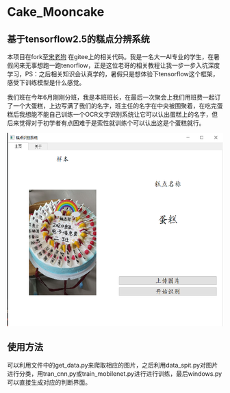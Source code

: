 # Cake_Mooncake
## 基于tensorflow2.5的糕点分辨系统
本项目在fork至[宋老狗](https://gitee.com/song-laogou/vegetables_tf2.3) 在gitee上的相关代码。我是一名大一AI专业的学生，在暑假闲来无事想跑一跑tenorflow，正是这位老哥的相关教程让我一步一步入坑深度学习，PS：之后相关知识会认真学的，暑假只是想体验下tensorflow这个框架，感受下训练模型是什么感觉。

我们班在今年6月刚刚分班，我是本班班长，在最后一次聚会上我们用班费一起订了一个大蛋糕，上边写满了我们的名字，班主任的名字在中央被围聚着，在吃完蛋糕后我想能不能自己训练一个OCR文字识别系统让它可以认出蛋糕上的名字，但后来觉得对于初学者有点困难于是索性就训练个可以认出这是个蛋糕就行。

<img src="https://github.com/Season111/Cake_Mooncake/blob/main/images/%E8%AF%86%E5%88%AB%E7%BB%93%E6%9E%9C.png" width="600" height="450" alt="识别结果"/><br/>

## 使用方法
可以利用文件中的get_data.py来爬取相应的图片，之后利用data_spit.py对图片进行分类，用tran_cnn,py或train_mobilenet.py进行进行训练，最后windows.py可以直接生成对应的判断界面。



